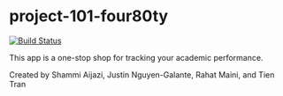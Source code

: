 # project-101-four80ty
[![Build Status](https://travis-ci.com/uva-cs3240-s20/project-101-four80ty.svg?token=Lzjc68LiqrNSqMcp3swt&branch=master)](https://travis-ci.com/uva-cs3240-s20/project-101-four80ty)

This app is a one-stop shop for tracking your academic performance. 

Created by Shammi Aijazi, Justin Nguyen-Galante, Rahat Maini, and Tien Tran
